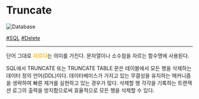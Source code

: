 # Truncate

![Database](https://raw.githubusercontent.com/meotitda/DICTIONARY/master/2TAT1C/Label_Database.png)

<a href="https://ko.wikipedia.org/wiki/TRUNCATE_(SQL)">#SQL</a>
<a href="https://pointnet.tistory.com/334">#Delete</a>

---

단어 그대로 <span style="color:#FFBF00; font-weight:bold;">자르다</span>는 의미를 가진다. 문자열이나 소수점을 자르는 함수명에 사용된다.

SQL에서 TRUNCATE 또는 TRUNCATE TABLE 문은 테이블에서 모든 행을 삭제하는 데이터 정의 언어(DDL)이다. 데이터베이스가 가지고 있는 무결성을 유지하는 메커니즘을 생략하여 빠른 제거를 실현하고 있는 경우가 많다. 삭제할 행 각각을 기록하는 트랜잭션 로그의 출력을 방지함으로써 효율적으로 모든 행을 삭제할 수 있다.
